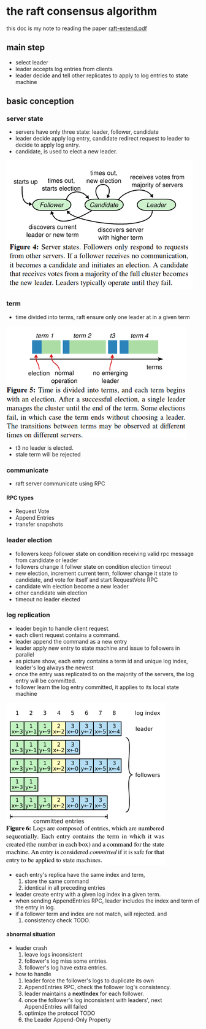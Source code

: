 # the raft consensus algorithm

this doc is my note to reading the paper [raft-extend.pdf](./raft-extended.pdf)

## main step
- select leader
- leader accepts log entries from clients
- leader decide and tell other replicates to apply to log entries to state machine

## basic conception

### server state
- servers have only three state: leader, follower, candidate
- leader decide apply log entry, candidate redirect request to leader to decide to apply log entry.
- candidate, is used to elect a new leader.

![image](../../img/server-states.png)

### term

- time divided into terms, raft ensure only one leader at in a given term

![image](../../img/terms.png)

- t3 no leader is elected.
- stale term will be rejected

### communicate

- raft server communicate using RPC

####  RPC types

- Request Vote 
- Append Entries
- transfer snapshots

### leader election

- followers keep follower state on condition receiving valid rpc message from candidate or leader
- followers change it follwer state on condition election timeout
- new election, increment current term, follower change it state to candidate, and vote for itself and start RequestVote RPC
- candidate win election become a new leader
- other candidate win election
- timeout no leader elected


### log replication

- leader begin to handle client request. 
- each client request contains a command.
- leader append the command as a new entry
- leader apply new entry to state machine and issue to followers in parallel
- as picture show, each entry contains a term id and unique log index, leader's log always the newest
- once the entry was replicated to on the majority of the servers, the log entry will be committed.
- follower learn the log entry committed, it applies to its local state machine

![image](../../img/logs.png)

- each entry's replica have the same index and term, 
  1) store the same command
  2) identical in all preceding entries
- leader create entry with a given log index in a given term.
- when sending AppendEntries RPC, leader includes the index and term of the entry in log.
- if a follower term and index are not match, will rejected. and
  1) consistency check TODO.
#### abnormal situation

- leader crash
  1) leave logs inconsistent
  2) follower's log miss some entries.
  3) follower's log have extra entries.
- how to handle
  1) leader force the follower's logs to duplicate its own
  2) AppendEntries RPC, check the follower log's consistency.
  3) leader maintains a **nextIndex** for each follower.
  4) once the follower's log inconsistent with leaders', next AppendEntries will failed
  5) optimize the protocol TODO
  6) the Leader Append-Only Property
    
